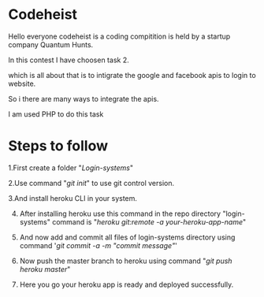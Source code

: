 # Codeheist

Hello everyone codeheist is a coding compitition is held by a startup company Quantum Hunts.

In this contest I have choosen task 2.

which is all about that is to intigrate the google and facebook apis to login to website.

So i there are many ways to integrate the apis.

I am used PHP to do this task

# Steps to follow

 1.First create a folder "*Login-systems*"
 
 2.Use command "*git init*" to use git control version.
 
 3.And install heroku CLI in your system.
 
 4. After installing heroku use this command in the repo directory "login-systems" command is "*heroku git:remote -a your-heroku-app-name*"
 
 5. And now add and commit all files of login-systems directory using command '*git commit -a -m "commit message"*'
 
 6. Now push the master branch to heroku using command "*git push heroku master*"
 
 8. Here you go your heroku app is ready and deployed successfully.
